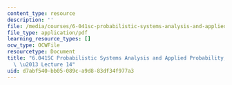 ```yaml
---
content_type: resource
description: ''
file: /media/courses/6-041sc-probabilistic-systems-analysis-and-applied-probability-fall-2013/d7abf540bb05089ca9d883df34f977a3_MIT6_041SCF13_lec14_300k.pdf
file_type: application/pdf
learning_resource_types: []
ocw_type: OCWFile
resourcetype: Document
title: "6.041SC Probabilistic Systems Analysis and Applied Probability, Fall 2013Transcript\
  \ \u2013 Lecture 14"
uid: d7abf540-bb05-089c-a9d8-83df34f977a3
---
```

